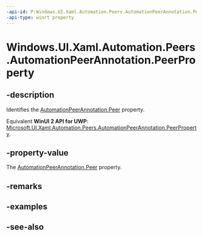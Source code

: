 ```yaml
---
-api-id: P:Windows.UI.Xaml.Automation.Peers.AutomationPeerAnnotation.PeerProperty
-api-type: winrt property
---
```


<!-- Property syntax
public Windows.UI.Xaml.DependencyProperty PeerProperty { get; }
-->

# Windows.UI.Xaml.Automation.Peers.AutomationPeerAnnotation.PeerProperty

## -description
Identifies the [AutomationPeerAnnotation.Peer](automationpeerannotation_peer.md) property.

Equivalent **WinUI 2 API for UWP**: [Microsoft.UI.Xaml.Automation.Peers.AutomationPeerAnnotation.PeerProperty](/windows/winui/api/microsoft.ui.xaml.automation.peers.automationpeerannotation.peerproperty).

## -property-value
The [AutomationPeerAnnotation.Peer](automationpeerannotation_peer.md) property.

## -remarks

## -examples

## -see-also
